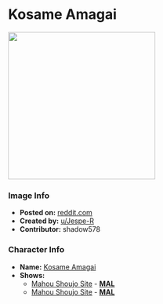 # Kosame Amagai

<img src="https://raw.githubusercontent.com/shadow578/Project-Padoru/master/Padoru/U_Jespe-R/mahou-shoujo-site-kosame-amagai.png" height="300">

### Image Info
* **Posted on:**     [reddit.com](https://www.reddit.com/r/Padoru/comments/fcz8dk/daily_padoru_63_kosame_amagai_mahou_shoujo_site/)
* **Created by:**    [u/Jespe-R](https://github.com/shadow578/Project-Padoru/blob/master/table-of-contents/creators/uJespeR.md)
* **Contributor:**   shadow578

### Character Info
* **Name:**   [Kosame Amagai](https://myanimelist.net/character/132951)
* **Shows:**
  * [Mahou Shoujo Site](https://github.com/shadow578/Project-Padoru/blob/master/table-of-contents/shows/MahouShoujoSite.md) - [__MAL__](https://myanimelist.net/anime/36266/Mahou_Shoujo_Site)
  * [Mahou Shoujo Site](https://github.com/shadow578/Project-Padoru/blob/master/table-of-contents/shows/MahouShoujoSite.md) - [__MAL__](https://myanimelist.net/manga/57295/Mahou_Shoujo_Site)


